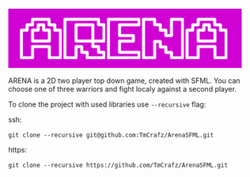 ![alt tag](/images/arena.gif "ARENA Logo")

ARENA is a 2D two player top down game, created with SFML.
You can choose one of three warriors and fight localy against a second player.

To clone the project with used libraries use ``` --recursive ``` flag:

ssh:
```
git clone --recursive git@github.com:TmCrafz/ArenaSFML.git
```

https:
```
git clone --recursive https://github.com/TmCrafz/ArenaSFML.git
```
